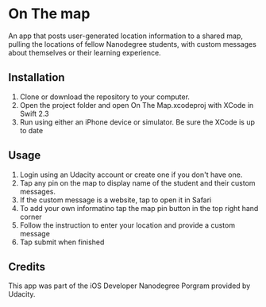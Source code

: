 # On The map

An app that posts user-generated location information to a shared map, pulling the locations of fellow 
Nanodegree students, with custom messages about themselves or their learning experience.

## Installation

1. Clone or download the repository to your computer.
2. Open the project folder and open On The Map.xcodeproj with XCode in Swift 2.3
3. Run using either an iPhone device or simulator. Be sure the XCode is up to date

## Usage

1. Login using an Udacity account or create one if you don't have one.
2. Tap any pin on the map to display name of the student and their custom messages.
3. If the custom message is a website, tap to open it in Safari
4. To add your own informatino tap the map pin button in the top right hand corner
5. Follow the instruction to enter your location and provide a custom message 
6. Tap submit when finished

## Credits

This app was part of the iOS Developer Nanodegree Porgram provided by Udacity.
